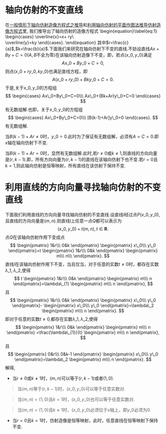 ﻿# 轴向仿射的不变直线
在[一般情形下轴向仿射造像方程式之推导](/analytic-geometry-huangyouxun/p377/)和[利用轴向仿射的平面作图法推导仿射造像方程式](/analytic-geometry-huangyouxun/p386/)里, 我们推导出了轴向仿射的造像方程式
\begin{equation}\label{eq:1}
\begin{cases}
  \overline{x}=x+ ry\\\
\overline{y}=ky
\end{cases}.
\end{equation}
其中$r=\frac{c}{a}$,$k=\frac{b}{a}$.下面我们来研究在轴向仿射下不变的直线.不妨设直线$Ax+By+C=0$($A,B$不全为零)在该轴向仿射造像下不变，即，若点$(x\_0,y\_0)$满足
$$
Ax\_0+By\_0+C=0,
$$
则点$(x\_0+ry\_0,ky\_0)$也满足直线方程，即
$$
A(x\_0+ry\_0)+Bky\_0+C=0.
$$
于是,关于$x\_0,y\_0$的方程组
$$
\begin{cases}
  Ax\_0+By\_0+C=0\\\
Ax\_0+(Bk+Ar)y\_0+C=0
\end{cases}
$$
有无数组解.也即，关于$x\_0,y\_0$的方程组
$$
\begin{cases}
  Ax\_0+By\_0+C=0\\\
[B(k-1)+Ar]y\_0=0
\end{cases}.
$$
有无数组解.

当$B(k-1)+Ar\neq 0$时，$y\_{0}=0$.此时为了保证有无数组解，必须有$A=C=0$.即$x$轴在轴向仿射下不变.

当$B(k-1)+Ar=0$时，显然有无数组解.此时,若$r\neq 0$或$k\neq 1$,则直线的方向向量是$(r,k-1)$.即，所有方向向量为$(r,k-1)$的直线在该轴向仿射下也不变.若$r=0$且$k=1$,则此轴向仿射是恒等映射，所有直线在该仿射下保持不变.


# 利用直线的方向向量寻找轴向仿射的不变直线

下面我们利用直线的方向向量寻找轴向仿射的不变直线.设直线$l$经过点$P(x\_0,y\_0)$,且直线的方向向量是$(m,n)$.则直线$l$上任意一点$Q$都可以表示为
$$
(x\_0,y\_0)+t(m,n),t\in\mathbf{R}.
$$
点$Q$在该轴向仿射作用下变成点
$$
\begin{pmatrix}
  1&r\\\
0&k
\end{pmatrix}
\begin{pmatrix}
  x\_0\\\
y\_0
\end{pmatrix}+t
\begin{pmatrix}
  1&r\\\
0&k
\end{pmatrix}
\begin{pmatrix}
  m\\\
n\\\
\end{pmatrix}.
$$
直线$l$在该轴向仿射作用下不变，当且仅当，对于任意的实数$t\neq 0$时，都存在实数$\lambda\_1,\lambda\_{2}$,使得
$$
t
\begin{pmatrix}
  1&r\\\
0&k
\end{pmatrix}
\begin{pmatrix}
  m\\\
n
\end{pmatrix}=\lambda\_{1}
\begin{pmatrix}
  m\\\
n
\end{pmatrix},
$$
且
$$
\begin{pmatrix}
  1&r\\\
0&k
\end{pmatrix}
\begin{pmatrix}
  x\_0\\\
y\_0
\end{pmatrix}-
\begin{pmatrix}
  x\_0\\\
y\_0
\end{pmatrix}=\lambda\_2
\begin{pmatrix}
  m\\\
n
\end{pmatrix}.
$$
即对于任意的实数$t\neq 0$,都存在实数$\lambda\_1,\lambda\_2$,使得
$$
\begin{pmatrix}
  1&r\\\
0&k
\end{pmatrix}
\begin{pmatrix}
  m\\\
n
\end{pmatrix}
=\frac{\lambda\_{1}}{t}
\begin{pmatrix}
  m\\\
n
\end{pmatrix},
$$
且
$$
\begin{pmatrix}
  0&r\\\
0&k-1
\end{pmatrix}
\begin{pmatrix}
  x\_0\\\
y\_0
\end{pmatrix}=\lambda\_2
\begin{pmatrix}
  m\\\
n
\end{pmatrix}.
$$
解得,

+ 当$r\neq 0$或$k\neq 1$时，$(m,n)$可以等于$(r,k-1)$或者$(1,0)$.


> 当$(m,n)$等于$(r,k-1)$时，$(x\_0,y\_0)$可以等于任意实数对.


> 当$(m,n)=(1,0)$且$k=1$时，$(x\_0,y\_0)$也可以等于任意实数对.


> 当$(m,n)=(1,0)$且$k\neq 1$时，$(x\_0,y\_0)$必须位于$x$轴上，即$y\_0$必须为$0$.


+ 当$r=0$且$k=1$时，仿射造像是恒等映射，此时，任意直线在恒等映射下保持不变.